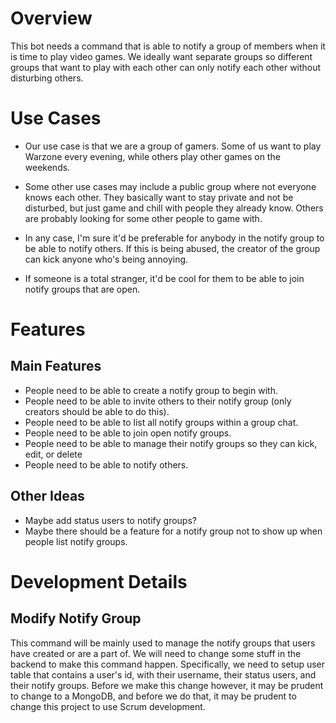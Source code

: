 # Overview

This bot needs a command that is able to notify a group of members when it is
time to play video games. We ideally want separate groups so different groups
that want to play with each other can only notify each other without disturbing
others.

# Use Cases

- Our use case is that we are a group of gamers. Some of us want to play
Warzone every evening, while others play other games on the weekends.

- Some other use cases may include a public group where not everyone knows each
other. They basically want to stay private and not be disturbed, but just game
and chill with people they already know. Others are probably looking for some
other people to game with.

- In any case, I'm sure it'd be preferable for anybody in the notify group
to be able to notify others. If this is being abused, the creator of the group
can kick anyone who's being annoying.

- If someone is a total stranger, it'd be cool for them to be able to join
notify groups that are open. 


# Features

## Main Features

- People need to be able to create a notify group to begin with.
- People need to be able to invite others to their notify group (only creators
should be able to do this).
- People need to be able to list all notify groups within a group chat.
- People need to be able to join open notify groups.
- People need to be able to manage their notify groups so they can kick, edit,
or delete
- People need to be able to notify others.

## Other Ideas

- Maybe add status users to notify groups?
- Maybe there should be a feature for a notify group not to show up when people
list notify groups. 

# Development Details

## Modify Notify Group

This command will be mainly used to manage the notify groups that users have
created or are a part of. We will need to change some stuff in the backend
to make this command happen. Specifically, we need to setup user table that
contains a user's id, with their username, their status users, and their notify
groups. Before we make this change however, it may be prudent to change to a
MongoDB, and before we do that, it may be prudent to change this project to
use Scrum development.

